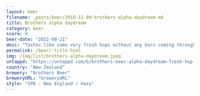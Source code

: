 ```yaml
---
layout: beer
filename: _posts/beer/2016-11-09-brothers-alpha-daydream.md
title: Brothers alpha daydream
category: beer
score: 8
beer-date: "2022-09-21"
desc: "Tastes like some very fresh hops without any burn coming through"
permalink: /beer/:title.html
img: /img/list/brothers-alpha-daydream.jpeg
untappd: "https://untappd.com/b/brothers-beer-alpha-daydream-fresh-hop-hazy-ipa/4785039"
country: "New Zealand"
brewery: "Brothers Beer"
breweryURL: "breweryURL"
style: "IPA - New England / Hazy"
---
```

